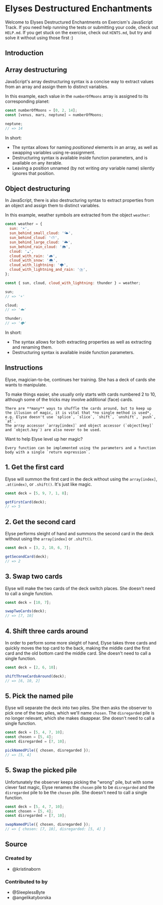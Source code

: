 # Elyses Destructured Enchantments

Welcome to Elyses Destructured Enchantments on Exercism's JavaScript Track.
If you need help running the tests or submitting your code, check out `HELP.md`.
If you get stuck on the exercise, check out `HINTS.md`, but try and solve it without using those first :)

## Introduction

## Array destructuring

JavaScript's array destructuring syntax is a concise way to extract values from an array and assign them to distinct variables.

In this example, each value in the `numberOfMoons` array is assigned to its corresponding planet:

```javascript
const numberOfMoons = [0, 2, 14];
const [venus, mars, neptune] = numberOfMoons;

neptune;
// => 14
```

In short:

- The syntax allows for naming _positioned_ elements in an array, as well as swapping variables using re-assignment.
- Destructuring syntax is available inside function parameters, and is available on any iterable.
- Leaving a position unnamed (by not writing _any_ variable name) silently ignores that position.

## Object destructuring

In JavaScript, there is also destructuring syntax to extract properties from an object and assign them to distinct variables.

In this example, weather symbols are extracted from the object `weather`:

```javascript
const weather = {
  sun: '☀️',
  sun_behind_small_cloud: '🌤️',
  sun_behind_cloud: '⛅',
  sun_behind_large_cloud: '🌥️',
  sun_behind_rain_cloud: '🌦️',
  cloud: '☁️',
  cloud_with_rain: '🌧️',
  cloud_with_snow: '🌨️',
  cloud_with_lightning: '🌩️',
  cloud_with_lightning_and_rain: '⛈️',
};

const { sun, cloud, cloud_with_lightning: thunder } = weather;

sun;
// => '☀️'

cloud;
// => '☁️'

thunder;
// => '🌩️'
```

In short:

- The syntax allows for both extracting properties as well as extracting and renaming them.
- Destructuring syntax is available inside function parameters.

## Instructions

Elyse, magician-to-be, continues her training.
She has a deck of cards she wants to manipulate.

To make things easier, she usually only starts with cards numbered 2 to 10, although some of the tricks may involve additional (face) cards.

<!-- prettier-ignore-start -->
~~~~exercism/note
There are **many** ways to shuffle the cards around, but to keep up the illusion of magic, it is vital that *no single method is used*, e.g. Elyse doesn't use `splice`, `slice`, `shift`, `unshift`, `push`, `at`.
The array accessor `array[index]` and object accessor (`object[key]` and `object.key`) are also never to be used.
~~~~
<!-- prettier-ignore-end -->

Want to help Elyse level up her magic?

<!-- prettier-ignore-start -->
~~~~exercism/advanced
Every function can be implemented using the parameters and a function body with a single `return expression`.
~~~~
<!-- prettier-ignore-end -->

## 1. Get the first card

Elyse will summon the first card in the deck without using the `array[index]`, `.at(index)`, or `.shift()`.
It's just like magic.

```javascript
const deck = [5, 9, 7, 1, 8];

getFirstCard(deck);
// => 5
```

## 2. Get the second card

Elyse performs sleight of hand and summons the second card in the deck without using the `array[index]` or `.shift()`.

```javascript
const deck = [3, 2, 10, 6, 7];

getSecondCard(deck);
// => 2
```

## 3. Swap two cards

Elyse will make the two cards of the deck switch places.
She doesn't need to call a single function.

```javascript
const deck = [10, 7];

swapTwoCards(deck);
// => [7, 10]
```

## 4. Shift three cards around

In order to perform some more sleight of hand, Elyse takes three cards and quickly moves the top card to the back, making the middle card the first card and the old bottom card the middle card.
She doesn't need to call a single function.

```javascript
const deck = [2, 6, 10];

shiftThreeCardsAround(deck);
// => [6, 10, 2]
```

## 5. Pick the named pile

Elyse will separate the deck into two piles.
She then asks the observer to pick one of the two piles, which we'll name `chosen`.
The `disregarded` pile is no longer relevant, which she makes disappear.
She doesn't need to call a single function.

```javascript
const deck = [5, 4, 7, 10];
const chosen = [5, 4];
const disregarded = [7, 10];

pickNamedPile({ chosen, disregarded });
// => [5, 4]
```

## 5. Swap the picked pile

Unfortunately the observer keeps picking the "wrong" pile, but with some clever fast magic, Elyse renames the `chosen` pile to be `disregarded` and the `disregarded` pile to be the `chosen` pile.
She doesn't need to call a single function.

```javascript
const deck = [5, 4, 7, 10];
const chosen = [5, 4];
const disregarded = [7, 10];

swapNamedPile({ chosen, disregarded });
// => { chosen: [7, 10], disregarded: [5, 4] }
```

## Source

### Created by

- @kristinaborn

### Contributed to by

- @SleeplessByte
- @angelikatyborska